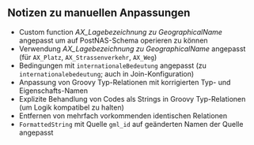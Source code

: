 Notizen zu manuellen Anpassungen
--------------------------------

- Custom function *AX_Lagebezeichnung zu GeographicalName* angepasst um auf PostNAS-Schema operieren zu können
- Verwendung *AX_Lagebezeichnung zu GeographicalName* angepasst (für `AX_Platz`, `AX_Strassenverkehr`, `AX_Weg`)
- Bedingungen mit `internationaleBedeutung` angepasst (zu `internationalebedeutung`; auch in Join-Konfiguration)
- Anpassung von Groovy Typ-Relationen mit korrigierten Typ- und Eigenschafts-Namen
- Explizite Behandlung von Codes als Strings in Groovy Typ-Relationen (um Logik kompatibel zu halten)
- Entfernen von mehrfach vorkommenden identischen Relationen
- `FormattedString` mit Quelle `gml_id` auf geänderten Namen der Quelle angepasst

